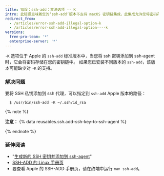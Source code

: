 ```yaml
---
title: 错误：ssh-add：非法选项 -- K
intro: 此错误意味着您的‘ssh-add’版本不支持 macOS 密钥链集成，此集成允许您将密码存储在密钥链中。
redirect_from:
  - /articles/error-ssh-add-illegal-option-k
  - /articles/error-ssh-add-illegal-option----k
versions:
  free-pro-team: '*'
  enterprise-server: '*'
---
```


`-K` 选项位于 Apple 的 `ssh-add` 标准版本中，当您将 ssh 密钥添加到 ssh-agent 时，它会将密码存储在您的密钥链中。 如果您已安装不同版本的 `ssh-add`，该版本可能缺少对 `-K` 的支持。

### 解决问题

要将 SSH 私钥添加到 ssh 代理，可以指定到 `ssh-add` Apple 版本的路径：

```shell
  $ /usr/bin/ssh-add -K ~/.ssh/id_rsa
```

{% note %}

**注意：** {% data reusables.ssh.add-ssh-key-to-ssh-agent %}

{% endnote %}

### 延伸阅读

- "[生成新的 SSH 密钥并添加到 ssh-agent](/articles/generating-a-new-ssh-key-and-adding-it-to-the-ssh-agent)"
- [SSH-ADD 的 Linux 手册页](http://man7.org/linux/man-pages/man1/ssh-add.1.html)
- 要查看 Apple 的 SSH-ADD 手册页，请在终端中运行 `man ssh-add`。

